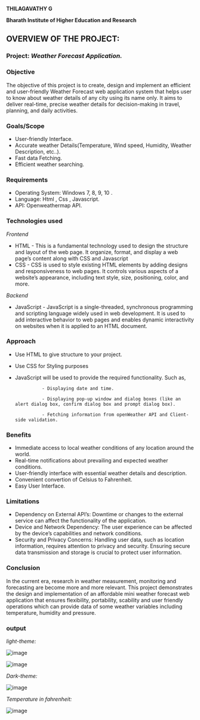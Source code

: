 **THILAGAVATHY G** 

**Bharath Institute of Higher Education and Research**


## OVERVIEW OF THE PROJECT:

### Project: *Weather Forecast Application.*


### Objective

The objective of this project is to create, design and implement an efficient and user-friendly Weather Forecast web application system that helps user to know about weather details of any city using its name only. It aims to deliver real-time, precise weather details for decision-making in travel, planning, and daily activities.

### Goals/Scope

- User-friendly Interface.
- Accurate weather Details(Temperature, Wind speed, Humidity, Weather Description, etc..).
- Fast data Fetching.
- Efficient weather searching.

### Requirements

- Operating System: Windows 7, 8, 9, 10 .
- Language: Html , Css , Javascript.
- API: Openweathermap API.

### Technologies used

*Frontend*

- HTML - This is a fundamental technology used to design the structure and layout of the web page. It organize, format, and display a web page’s content along with CSS and Javascript
- CSS - CSS is used to style existing HTML elements by adding designs and responsiveness to web pages. It controls various aspects of a website’s appearance, including text style, size, positioning, color, and more.
  
*Backend*

- JavaScript - JavaScript is a single-threaded, synchronous programming and scripting language widely used in web development. It is used to add interactive behavior to web pages and enables dynamic interactivity on websites when it is applied to an HTML document.

### Approach
- Use HTML to give structure to your project.
- Use CSS for Styling purposes
- JavaScript will be used to provide the required functionality. Such as,
  
                - Displaying date and time.
  
                - Displaying pop-up window and dialog boxes (like an alert dialog box, confirm dialog box and prompt dialog box).
  
                - Fetching information from openWeather API and Client-side validation.


### Benefits

- Immediate access to local weather conditions of any location around the world.
- Real-time notifications about prevailing and expected weather conditions.
- User-friendly interface with essential weather details and description.
- Convenient convertion of Celsius to Fahrenheit.
- Easy User Interface.

### Limitations

- Dependency on External API’s: Downtime or changes to the external service can affect the functionality of the application.
- Device and Network Dependency: The user experience can be affected by the device’s capabilities and network conditions.
- Security and Privacy Concerns: Handling user data, such as location information, requires attention to privacy and security. Ensuring secure data transmission and storage is crucial to protect user information.

### Conclusion

In the current era, research in weather measurement, monitoring and forecasting are become more and more relevant. This project demonstrates the design and implementation of an affordable mini weather forecast web application that ensures flexibility, portability, scability and user friendly operations which can provide data of some weather variables including temperature, humidity and pressure. 




### output


*light-theme:*

![image](https://github.com/thilaga292/CODTECH---TASK-2/assets/174592254/176a9db3-a29b-4c9a-b93b-7c0cff7bc908)

![image](https://github.com/thilaga292/CODTECH---TASK-2/assets/174592254/f3717f8c-874a-4cb5-a625-fe3a23ac4539)


*Dark-theme:*

![image](https://github.com/thilaga292/CODTECH---TASK-2/assets/174592254/9a39e84c-22ef-446d-bbbd-04d523386e38)

*Temperature in fahrenheit:*

![image](https://github.com/thilaga292/CODTECH---TASK-2/assets/174592254/7870c682-4bda-4c4c-93cd-c6986b37dbed)



